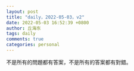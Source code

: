 ```yaml
---
layout: post
title: "daily，2022-05-03，v2"
date: 2022-05-03 16:52:39 +0800
author: 丘海东 
tags: daily
comments: true
categories: personal
---
```

不是所有的問題都有答案，不是所有的答案都有對錯。
